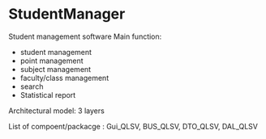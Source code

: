 # StudentManager
Student management software
Main function:
+ student management
+ point management
+ subject management
+ faculty/class management
+ search
+ Statistical report


Architectural model: 3 layers

List of compoent/packacge : Gui_QLSV, BUS_QLSV, DTO_QLSV, DAL_QLSV
